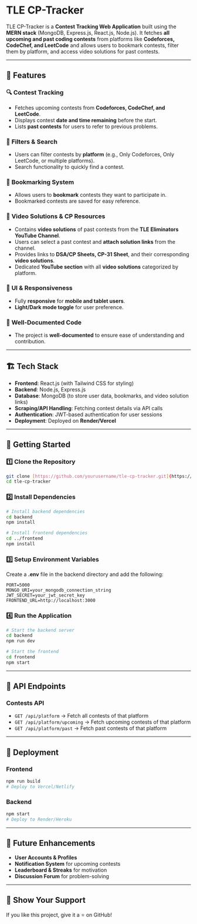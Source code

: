 # TLE CP-Tracker

TLE CP-Tracker is a **Contest Tracking Web Application** built using the **MERN stack** (MongoDB, Express.js, React.js, Node.js). It fetches **all upcoming and past coding contests** from platforms like **Codeforces, CodeChef, and LeetCode** and allows users to bookmark contests, filter them by platform, and access video solutions for past contests.

---
## 🌟 Features

### 🔍 **Contest Tracking**
- Fetches upcoming contests from **Codeforces, CodeChef, and LeetCode**.
- Displays contest **date and time remaining** before the start.
- Lists **past contests** for users to refer to previous problems.

### 🎯 **Filters & Search**
- Users can filter contests by **platform** (e.g., Only Codeforces, Only LeetCode, or multiple platforms).
- Search functionality to quickly find a contest.

### 🔖 **Bookmarking System**
- Allows users to **bookmark** contests they want to participate in.
- Bookmarked contests are saved for easy reference.

### 🎥 **Video Solutions & CP Resources**
- Contains **video solutions** of past contests from the **TLE Eliminators YouTube Channel**.
- Users can select a past contest and **attach solution links** from the channel.
- Provides links to **DSA/CP Sheets, CP-31 Sheet**, and their corresponding **video solutions**.
- Dedicated **YouTube section** with all **video solutions** categorized by platform.

### 🎨 **UI & Responsiveness**
- Fully **responsive** for **mobile and tablet users**.
- **Light/Dark mode toggle** for user preference.

### 📝 **Well-Documented Code**
- The project is **well-documented** to ensure ease of understanding and contribution.

---
## 🏗️ Tech Stack

- **Frontend**: React.js (with Tailwind CSS for styling)
- **Backend**: Node.js, Express.js
- **Database**: MongoDB (to store user data, bookmarks, and video solution links)
- **Scraping/API Handling**: Fetching contest details via API calls
- **Authentication**: JWT-based authentication for user sessions
- **Deployment**: Deployed on **Render/Vercel**

---
## 🚀 Getting Started

### 1️⃣ Clone the Repository
```bash
git clone [https://github.com/yourusername/tle-cp-tracker.git](https://github.com/adityasharmawork/tle-cp-tracker)
cd tle-cp-tracker
```

### 2️⃣ Install Dependencies
```bash
# Install backend dependencies
cd backend
npm install

# Install frontend dependencies
cd ../frontend
npm install
```

### 3️⃣ Setup Environment Variables
Create a **.env** file in the backend directory and add the following:
```env
PORT=5000
MONGO_URI=your_mongodb_connection_string
JWT_SECRET=your_jwt_secret_key
FRONTEND_URL=http://localhost:3000
``` 

### 4️⃣ Run the Application
```bash
# Start the backend server
cd backend
npm run dev

# Start the frontend
cd frontend
npm start
```

---
## 📜 API Endpoints

### **Contests API**
- `GET /api/platform` → Fetch all contests of that platform
- `GET /api/platform/upcoming` → Fetch upcoming contests of that platform
- `GET /api/platform/past` → Fetch past contests of that platform

---
## 📌 Deployment

### Frontend
```bash
npm run build
# Deploy to Vercel/Netlify
```

### Backend
```bash
npm start
# Deploy to Render/Heroku
```

---
## 🎯 Future Enhancements
- **User Accounts & Profiles**
- **Notification System** for upcoming contests
- **Leaderboard & Streaks** for motivation
- **Discussion Forum** for problem-solving

---
## 🌟 Show Your Support
If you like this project, give it a ⭐ on GitHub!
